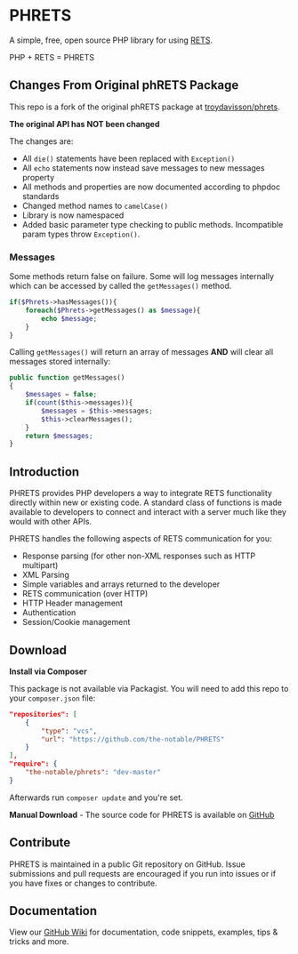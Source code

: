 # PHRETS

A simple, free, open source PHP library for using [RETS](http://rets.org).

PHP + RETS = PHRETS

## Changes From Original phRETS Package

This repo is a fork of the original phRETS package at [troydavisson/phrets](https://packagist.org/packages/troydavisson/phrets).

**The original API has NOT been changed**

The changes are:
* All `die()` statements have been replaced with `Exception()`
* All `echo` statements now instead save messages to new messages property
* All methods and properties are now documented according to phpdoc standards
* Changed method names to `camelCase()`
* Library is now namespaced
* Added basic parameter type checking to public methods. Incompatible param types throw `Exception()`.

### Messages

Some methods return false on failure. Some will log messages internally which can be accessed by called the `getMessages()` method.

```php
if($Phrets->hasMessages()){
    foreach($Phrets->getMessages() as $message){
        echo $message;
    }
}
```

Calling `getMessages()` will return an array of messages **AND** will clear all messages stored internally:

```php
public function getMessages()
{
    $messages = false;
    if(count($this->messages)){
        $messages = $this->messages;
        $this->clearMessages();
    }
    return $messages;
}
```


## Introduction

PHRETS provides PHP developers a way to integrate RETS functionality directly within new or existing code. A standard class of functions is made available to developers to connect and interact with a server much like they would with other APIs.

PHRETS handles the following aspects of RETS communication for you:
* Response parsing (for other non-XML responses such as HTTP multipart)
* XML Parsing
* Simple variables and arrays returned to the developer
* RETS communication (over HTTP)
* HTTP Header management
* Authentication
* Session/Cookie management


## Download

**Install via Composer**

This package is not available via Packagist. You will need to add this repo to your `composer.json` file:

```json
"repositories": [
    {
        "type": "vcs",
        "url": "https://github.com/the-notable/PHRETS"
    }
],
"require": {
    "the-notable/phrets": "dev-master"
}
```

Afterwards run `composer update` and you're set.
  
**Manual Download** - The source code for PHRETS is available on [GitHub](http://github.com/the-notable/PHRETS)


## Contribute

PHRETS is maintained in a public Git repository on GitHub.  Issue submissions and pull requests are encouraged if you run into issues or if you have fixes or changes to contribute.

## Documentation

View our [GitHub Wiki](https://github.com/troydavisson/PHRETS/wiki) for documentation, code snippets, examples, tips & tricks and more.